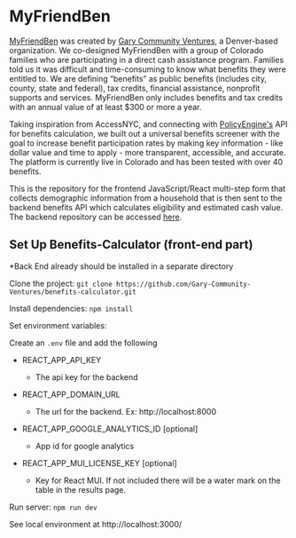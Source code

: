 # MyFriendBen

[MyFriendBen](myfriendben.org) was created by [Gary Community Ventures](https://garycommunity.org/), a Denver-based organization. We co-designed MyFriendBen with a group of Colorado families who are participating in a direct cash assistance program. Families told us it was difficult and time-consuming to know what benefits they were entitled to. We are defining “benefits” as public benefits (includes city, county, state and federal), tax credits, financial assistance, nonprofit supports and services. MyFriendBen only includes benefits and tax credits with an annual value of at least $300 or more a year.

Taking inspiration from AccessNYC, and connecting with [PolicyEngine's](https://github.com/PolicyEngine/policyengine-us) API for benefits calculation, we built out a universal benefits screener with the goal to increase benefit participation rates by making key information - like dollar value and time to apply - more transparent, accessible, and accurate. The platform is currently live in Colorado and has been tested with over 40 benefits.

This is the repository for the frontend JavaScript/React multi-step form that collects demographic information from a household that is then sent to the backend benefits API which calculates eligibility and estimated cash value. The backend repository can be accessed [here](https://github.com/Gary-Community-Ventures/benefits-api).

## Set Up Benefits-Calculator (front-end part) 
*Back End already should be installed in a separate directory

Clone the project: `git clone https://github.com/Gary-Community-Ventures/benefits-calculator.git`

Install dependencies: `npm install`

Set environment variables: 

  Create an `.env` file and add the following 
  
  - REACT_APP_API_KEY 
  
    - The api key for the backend 
    
  - REACT_APP_DOMAIN_URL 
  
    - The url for the backend. Ex: http://localhost:8000 
    
  - REACT_APP_GOOGLE_ANALYTICS_ID [optional] 
  
    - App id for google analytics 
    
  - REACT_APP_MUI_LICENSE_KEY [optional] 
  
    - Key for React MUI. If not included there will be a water mark on the table in the results page.
   
  Run server: `npm run dev`

  See local environment at http://localhost:3000/ 
